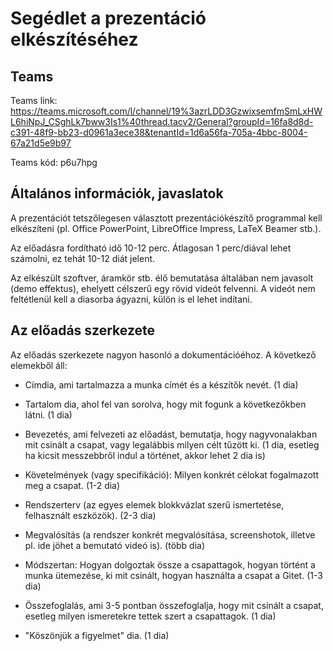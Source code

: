 # Segédlet a prezentáció elkészítéséhez

## Teams

Teams link: https://teams.microsoft.com/l/channel/19%3azrLDD3GzwixsemfmSmLxHWL6hiNpJ_CSghLk7bww3Is1%40thread.tacv2/General?groupId=16fa8d8d-c391-48f9-bb23-d0961a3ece38&tenantId=1d6a56fa-705a-4bbc-8004-67a21d5e9b97

Teams kód: p6u7hpg

## Általános információk, javaslatok

A prezentációt tetszőlegesen választott prezentációkészítő programmal kell elkészíteni (pl. Office PowerPoint, LibreOffice Impress, LaTeX Beamer stb.).

Az előadásra fordítható idő 10-12 perc. Átlagosan 1 perc/diával lehet számolni, ez tehát 10-12 diát jelent.

Az elkészült szoftver, áramkör stb. élő bemutatása általában nem javasolt (demo effektus), ehelyett célszerű egy rövid videót felvenni. A videót nem feltétlenül kell a diasorba ágyazni, külön is el lehet indítani.

## Az előadás szerkezete

Az előadás szerkezete nagyon hasonló a dokumentációéhoz. A következő elemekből áll:

* Címdia, ami tartalmazza a munka címét és a készítők nevét. (1 dia)

* Tartalom dia, ahol fel van sorolva, hogy mit fogunk a következőkben látni. (1 dia)

* Bevezetés, ami felvezeti az előadást, bemutatja, hogy nagyvonalakban mit csinált a csapat, vagy legalábbis milyen célt tűzött ki. (1 dia, esetleg ha kicsit messzebbről indul a történet, akkor lehet 2 dia is)

* Követelmények (vagy specifikáció): Milyen konkrét célokat fogalmazott meg a csapat. (1-2 dia)

* Rendszerterv (az egyes elemek blokkvázlat szerű ismertetése, felhasznált eszközök). (2-3 dia)

* Megvalósítás (a rendszer konkrét megvalósítása, screenshotok, illetve pl. ide jöhet a bemutató videó is). (több dia)

* Módszertan: Hogyan dolgoztak össze a csapattagok, hogyan történt a munka ütemezése, ki mit csinált, hogyan használta a csapat a Gitet. (1-3 dia)

* Összefoglalás, ami 3-5 pontban összefoglalja, hogy mit csinált a csapat, esetleg milyen ismeretekre tettek szert a csapattagok. (1 dia)

* "Köszönjük a figyelmet" dia. (1 dia)



